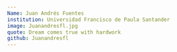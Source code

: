 ```yaml
---
Name: Juan Andrés Fuentes
institution: Universidad Francisco de Paula Santander
image: Juanandresfl.jpg
quote: Dream comes true with hardwork
github: Juanandresfl
---
```

